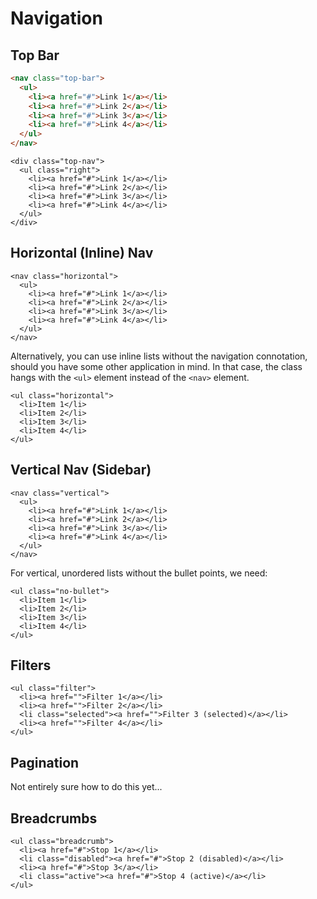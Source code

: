 # Navigation

## Top Bar

```html
<nav class="top-bar">
  <ul>
    <li><a href="#">Link 1</a></li>
    <li><a href="#">Link 2</a></li>
    <li><a href="#">Link 3</a></li>
    <li><a href="#">Link 4</a></li>
  </ul>
</nav>
```


    <div class="top-nav">
      <ul class="right">
        <li><a href="#">Link 1</a></li>
        <li><a href="#">Link 2</a></li>
        <li><a href="#">Link 3</a></li>
        <li><a href="#">Link 4</a></li>
      </ul>
    </div>

## Horizontal (Inline) Nav

    <nav class="horizontal">
      <ul>
        <li><a href="#">Link 1</a></li>
        <li><a href="#">Link 2</a></li>
        <li><a href="#">Link 3</a></li>
        <li><a href="#">Link 4</a></li>
      </ul>
    </nav>

Alternatively, you can use inline lists without the navigation connotation, should you have some other application in mind. In that case, the class hangs with the `<ul>` element instead of the `<nav>` element.


    <ul class="horizontal">
      <li>Item 1</li>
      <li>Item 2</li>
      <li>Item 3</li>
      <li>Item 4</li>
    </ul>

## Vertical Nav (Sidebar)

    <nav class="vertical">
      <ul>
        <li><a href="#">Link 1</a></li>
        <li><a href="#">Link 2</a></li>
        <li><a href="#">Link 3</a></li>
        <li><a href="#">Link 4</a></li>
      </ul>
    </nav>

For vertical, unordered lists without the bullet points, we need:

    <ul class="no-bullet">
      <li>Item 1</li>
      <li>Item 2</li>
      <li>Item 3</li>
      <li>Item 4</li>
    </ul>

## Filters

    <ul class="filter">
      <li><a href="">Filter 1</a></li>
      <li><a href="">Filter 2</a></li>
      <li class="selected"><a href="">Filter 3 (selected)</a></li>
      <li><a href="">Filter 4</a></li>
    </ul>

## Pagination

Not entirely sure how to do this yet...

## Breadcrumbs

    <ul class="breadcrumb">
      <li><a href="#">Stop 1</a></li>
      <li class="disabled"><a href="#">Stop 2 (disabled)</a></li>
      <li><a href="#">Stop 3</a></li>
      <li class="active"><a href="#">Stop 4 (active)</a></li>
    </ul>